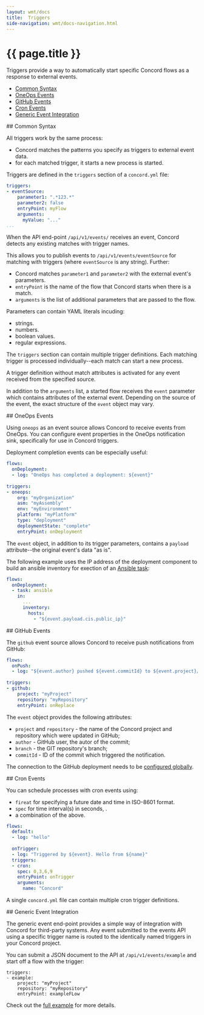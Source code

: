 ```yaml
---
layout: wmt/docs
title:  Triggers
side-navigation: wmt/docs-navigation.html
---
```


# {{ page.title }}

Triggers provide a way to automatically start specific Concord flows as a
response to external events.

- [Common Syntax](#common)
- [OneOps Events](#oneops)
- [GitHub Events](#github)
- [Cron Events](#cron)
- [Generic Event Integration](#generic)


<a name="common"/>
## Common Syntax

All triggers work by the same process: 

- Concord matches the patterns you specify as triggers to external event data.
- for each matched trigger, it starts a new process 
is started.

Triggers are defined in the `triggers` section of a `concord.yml` file:

```yaml
triggers:
- eventSource:
    parameter1: ".*123.*"
    parameter2: false
    entryPoint: myFlow
    arguments:
      myValue: "..."
...
```

When the API end-point `/api/v1/events/` receives an event, Concord detects any
existing matches with trigger names. 

This allows you to publish events to `/api/v1/events/eventSource` for matching with triggers (where `eventSource` is any string). Further: 

- Concord matches `parameter1` and `parameter2` with the external event's parameters.
- `entryPoint` is the name of the flow that Concord starts when there is a match.
- `arguments` is the list of additional parameters that are passed to the flow.

Parameters can contain YAML literals incuding:

- strings.
- numbers.
- boolean values.
- regular expressions.

The `triggers` section can contain multiple trigger definitions. Each matching
trigger is processed individually--each match can start a new process.

A trigger definition without match attributes is activated for any event
received from the specified source.

In addition to the `arguments` list, a started flow receives the `event`
parameter which contains attributes of the external event. Depending on the
source of the event, the exact structure of the `event` object may vary.

<a name="oneops"/>
## OneOps Events

Using `oneops` as an event source allows Concord to receive events from OneOps. 
You can configure event properties in the OneOps notification sink, specifically
for use in Concord triggers.

Deployment completion events can be especially useful:

```yaml
flows:
  onDeployment:
  - log: "OneOps has completed a deployment: ${event}"
  
triggers:
- oneops:
    org: "myOrganization"
    asm: "myAssembly"
    env: "myEnvironment"
    platform: "myPlatform"
    type: "deployment"
    deploymentState: "complete"
    entryPoint: onDeployment
```

The `event` object, in addition to its trigger parameters, contains a `payload`
attribute--the original event's data "as is". 

The following example uses the IP address of the deployment component to build 
an ansible inventory for exection of an [Ansible task](../plugins/ansible.html):

```yaml
flows:
  onDeployment:
  - task: ansible
    in:
      ...
      inventory:
        hosts:
          - "${event.payload.cis.public_ip}"
```

<a name="github"/>
## GitHub Events

The `github` event source allows Concord to receive push notifications from
GitHub:

```yaml
flows:
  onPush:
  - log: "${event.author} pushed ${event.commitId} to ${event.project}/${event.repository}"
  
triggers:
- github:
    project: "myProject"
    repository: "myRepository"
    entryPoint: onReplace
```

The `event` object provides the following attributes:

- `project` and `repository` - the name of the Concord project and
repository which were updated in GitHub;
- `author` - GitHub user, the autor of the commit;
- `branch` - the GIT repository's branch;
- `commitId` - ID of the commit which triggered the notification.

The connection to the GitHub deployment needs to be 
[configured globally](./configuration.html#github).

<a namr="cron"/>
## Cron Events

You can schedule processes with cron events using:

- `fireat` for specifying a future date and time in ISO-8601 format.
- `spec` for time interval(s) in seconds, .
- a combination of the above.

```yaml
flows:
  default:
  - log: "hello"
 
  onTrigger:
  - log: "Triggered by ${event}. Hello from ${name}"
  triggers:
  - cron:
    spec: 0,3,6,9
    entryPoint: onTrigger
    arguments:
      name: "Concord"
```

A single `concord.yml` file can contain multiple cron trigger definitions.

<a name="generic"/>
## Generic Event Integration

The generic event end-point provides a simple way of integration with Concord 
for third-party systems. Any event submitted to the events API using a specific
trigger name is routed to the identically named triggers in your Concord
project.

You can submit a JSON document to the API at `/api/v1/events/example` and start 
off a flow with the trigger:

```
triggers:
- example:
    project: "myProject"
    repository: "myRepository"
    entryPoint: exampleFLow
```

Check out the
[full example]({{site.concord_source}}tree/master/examples/generic_triggers)
for more details.